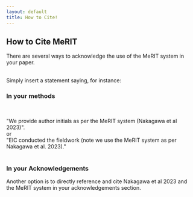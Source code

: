 ```yaml
---
layout: default
title: How to Cite!
---
```



<h2>How to Cite MeRIT</h2>

There are several ways to acknowledge the use of the MeRIT system in your paper.

<br>
Simply insert a statement saying, for instance: <br>

<h3> In your methods </h3>
<br>

"We provide author initials as per the MeRIT system (Nakagawa et al 2023)". <br>
or <br>
"EIC conducted the fieldwork (note we use the MeRIT system as per Nakagawa et al. 2023)."
<br>
<br>

<h3> In your Acknowledgements </h3>

Another option is to directly reference and cite Nakagawa et al 2023 and the MeRIT system in your acknowledgements section.
